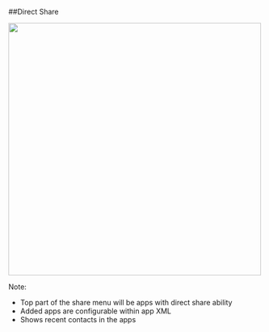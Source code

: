 ##Direct Share

<img src="img/direct-share.png" height="500" />

Note:
+ Top part of the share menu will be apps with direct share ability
+ Added apps are configurable within app XML
+ Shows recent contacts in the apps
 
